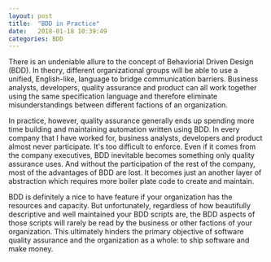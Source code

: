 ```yaml
---
layout: post
title:  "BDD in Practice"
date:   2018-01-18 10:39:49
categories: BDD
---
```

There is an undeniable allure to the concept of Behaviorial Driven Design (BDD).  In theory, different organizational groups will be able to use a unified, English-like, language to bridge communication barriers.  Business analysts, developers, quality assurance and product can all work together using the same specification language and therefore eliminate misunderstandings between different factions of an organization.  

In practice, however, quality assurance generally ends up spending more time building and maintaining automation written using BDD.  In every company that I have worked for, business analysts, developers and product almost never participate.  It's too difficult to enforce.  Even if it comes from the company executives, BDD inevitable becomes something only quality assurance uses.  And without the participation of the rest of the company, most of the advantages of BDD are lost.  It becomes just an another layer of abstraction which requires more boiler plate code to create and maintain.  

BDD is definitely a nice to have feature if your organization has the resources and capacity.  But unfortunately, regardless of how beautifully descriptive and well maintained your BDD scripts are, the BDD aspects of those scripts will rarely be read by the business or other factions of your organization.  This ultimately hinders the primary objective of software quality assurance and the organization as a whole: to ship software and make money.